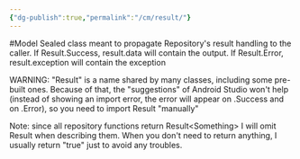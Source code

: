 ```yaml
---
{"dg-publish":true,"permalink":"/cm/result/"}
---
```


#Model 
Sealed class meant to propagate Repository's result handling to the caller.
If Result.Success, result.data will contain the output.
If Result.Error, result.exception will contain the exception

WARNING: "Result" is a name shared by many classes, including some pre-built ones. Because of that, the "suggestions" of Android Studio won't help (instead of showing an import error, the error will appear on .Success and on .Error), so you need to import Result "manually" 

Note: since all repository functions return Result\<Something\> I will omit Result when describing them. When you don't need to return anything, I usually return "true" just to avoid any troubles.